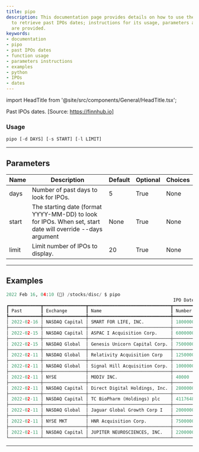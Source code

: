 ```yaml
---
title: pipo
description: This documentation page provides details on how to use the 'pipo' function
  to retrieve past IPOs dates; instructions for its usage, parameters and clear examples
  are provided.
keywords:
- documentation
- pipo
- past IPOs dates
- function usage
- parameters instructions
- examples
- python
- IPOs
- dates
---
```


import HeadTitle from '@site/src/components/General/HeadTitle.tsx';

<HeadTitle title="pipo - Disc - Stocks - Reference | OpenBB Terminal Docs" />

Past IPOs dates. [Source: https://finnhub.io]

### Usage

```python
pipo [-d DAYS] [-s START] [-l LIMIT]
```

---

## Parameters

| Name | Description | Default | Optional | Choices |
| ---- | ----------- | ------- | -------- | ------- |
| days | Number of past days to look for IPOs. | 5 | True | None |
| start | The starting date (format YYYY-MM-DD) to look for IPOs. When set, start date will override --days argument | None | True | None |
| limit | Limit number of IPOs to display. | 20 | True | None |


---

## Examples

```python
2022 Feb 16, 04:10 (🦋) /stocks/disc/ $ pipo
                                                               IPO Dates
┏━━━━━━━━━━━━┳━━━━━━━━━━━━━━━━┳━━━━━━━━━━━━━━━━━━━━━━━━━━━━━━━┳━━━━━━━━━━━━━━━━━━┳━━━━━━━━━━━━┳━━━━━━━━━━┳━━━━━━━━┳━━━━━━━━━━━━━━━━━━━━┓
┃ Past       ┃ Exchange       ┃ Name                          ┃ Number of Shares ┃ Price      ┃ Status   ┃ symbol ┃ Total Shares Value ┃
┡━━━━━━━━━━━━╇━━━━━━━━━━━━━━━━╇━━━━━━━━━━━━━━━━━━━━━━━━━━━━━━━╇━━━━━━━━━━━━━━━━━━╇━━━━━━━━━━━━╇━━━━━━━━━━╇━━━━━━━━╇━━━━━━━━━━━━━━━━━━━━┩
│ 2022-02-16 │ NASDAQ Capital │ SMART FOR LIFE, INC.          │ 1800000          │ 9.00-11.00 │ expected │ SMFL   │ 22770000           │
├────────────┼────────────────┼───────────────────────────────┼──────────────────┼────────────┼──────────┼────────┼────────────────────┤
│ 2022-02-15 │ NASDAQ Capital │ ASPAC I Acquisition Corp.     │ 6000000          │ 10.00      │ expected │ ASCAU  │ 69000000           │
├────────────┼────────────────┼───────────────────────────────┼──────────────────┼────────────┼──────────┼────────┼────────────────────┤
│ 2022-02-15 │ NASDAQ Global  │ Genesis Unicorn Capital Corp. │ 7500000          │ 10.00      │ expected │ GENQU  │ 75000000           │
├────────────┼────────────────┼───────────────────────────────┼──────────────────┼────────────┼──────────┼────────┼────────────────────┤
│ 2022-02-11 │ NASDAQ Global  │ Relativity Acquisition Corp   │ 12500000         │ 10.00      │ priced   │ RACYU  │ 125000000          │
├────────────┼────────────────┼───────────────────────────────┼──────────────────┼────────────┼──────────┼────────┼────────────────────┤
│ 2022-02-11 │ NASDAQ Global  │ Signal Hill Acquisition Corp. │ 10000000         │ 10.00      │ priced   │ SGHLU  │ 100000000          │
├────────────┼────────────────┼───────────────────────────────┼──────────────────┼────────────┼──────────┼────────┼────────────────────┤
│ 2022-02-11 │ NYSE           │ MODIV INC.                    │ 40000            │ 25.00      │ priced   │ MDV    │ 1000000            │
├────────────┼────────────────┼───────────────────────────────┼──────────────────┼────────────┼──────────┼────────┼────────────────────┤
│ 2022-02-11 │ NASDAQ Capital │ Direct Digital Holdings, Inc. │ 2800000          │ 5.50       │ priced   │ DRCT   │ 15400000           │
├────────────┼────────────────┼───────────────────────────────┼──────────────────┼────────────┼──────────┼────────┼────────────────────┤
│ 2022-02-11 │ NASDAQ Capital │ TC BioPharm (Holdings) plc    │ 4117648          │ 4.25       │ priced   │ TCBP   │ 17500004           │
├────────────┼────────────────┼───────────────────────────────┼──────────────────┼────────────┼──────────┼────────┼────────────────────┤
│ 2022-02-11 │ NASDAQ Global  │ Jaguar Global Growth Corp I   │ 20000000         │ 10.00      │ priced   │ JGGCU  │ 200000000          │
├────────────┼────────────────┼───────────────────────────────┼──────────────────┼────────────┼──────────┼────────┼────────────────────┤
│ 2022-02-11 │ NYSE MKT       │ HNR Acquisition Corp.         │ 7500000          │ 10.00      │ priced   │ HNRAU  │ 75000000           │
├────────────┼────────────────┼───────────────────────────────┼──────────────────┼────────────┼──────────┼────────┼────────────────────┤
│ 2022-02-11 │ NASDAQ Capital │ JUPITER NEUROSCIENCES, INC.   │ 2200000          │ 6.00-8.00  │ expected │ JUNS   │ 20240000           │
└────────────┴────────────────┴───────────────────────────────┴──────────────────┴────────────┴──────────┴────────┴────────────────────┘
```
---
